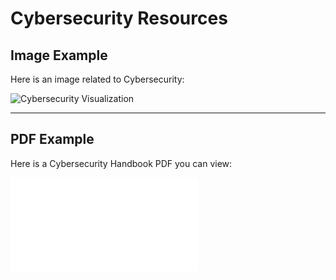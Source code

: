 

# Cybersecurity Resources

## Image Example
Here is an image related to Cybersecurity:

![Cybersecurity Visualization](../assets/download.jpeg)

---

## PDF Example
Here is a Cybersecurity Handbook PDF you can view:

![Cybersecurity Handbook](../assets/Cybersecurity-Handbook-English-version-compressed.pdf)
